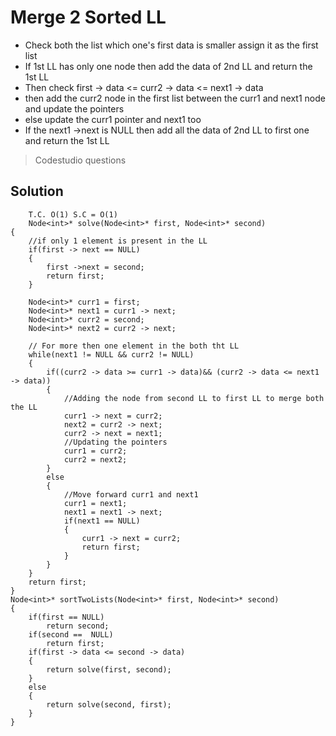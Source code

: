 # Merge 2 Sorted LL
- Check both the list which one's first data is smaller assign it as the first list
- If 1st LL has only one node then add the data of 2nd LL and return the 1st LL
- Then check first -> data <=  curr2 -> data <= next1 -> data
- then add the curr2 node in the first list between the curr1 and next1 node and update the pointers
- else update the curr1 pointer and next1 too 
- If the next1 ->next is NULL then add all the data of 2nd LL to first one and return the 1st LL
> Codestudio questions

## Solution 
```
    T.C. O(1) S.C = O(1)
    Node<int>* solve(Node<int>* first, Node<int>* second)
{
    //if only 1 element is present in the LL
    if(first -> next == NULL)
    {
        first ->next = second;
        return first;
    }
    
    Node<int>* curr1 = first;
    Node<int>* next1 = curr1 -> next;
    Node<int>* curr2 = second;
    Node<int>* next2 = curr2 -> next;
    
    // For more then one element in the both tht LL
    while(next1 != NULL && curr2 != NULL)
    {
        if((curr2 -> data >= curr1 -> data)&& (curr2 -> data <= next1 -> data))
        {
            //Adding the node from second LL to first LL to merge both the LL
            curr1 -> next = curr2;
            next2 = curr2 -> next;
            curr2 -> next = next1;
            //Updating the pointers
            curr1 = curr2;
            curr2 = next2;
        }
        else
        {
            //Move forward curr1 and next1  
            curr1 = next1;
            next1 = next1 -> next;
            if(next1 == NULL)
            {
                curr1 -> next = curr2;
                return first;
            }
        }
    }
    return first;
}
Node<int>* sortTwoLists(Node<int>* first, Node<int>* second)
{
    if(first == NULL)
        return second;
    if(second ==  NULL)
        return first;
    if(first -> data <= second -> data)
    {
        return solve(first, second);
    }
    else
    {
        return solve(second, first);
    }
}

```